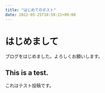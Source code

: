 ```yaml
---
title: "はじめてのポスト"
date: 2022-05-25T18:59:21+09:00
---
```


# はじめまして

ブログをはじめました。よろしくお願いします。

## This is a test.
これはテスト投稿です。
